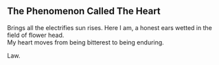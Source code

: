 The Phenomenon Called The Heart
-------------------------------
Brings all the electrifies sun rises. Here I am, a honest ears wetted in the field of flower head.  
My heart moves from being bitterest to being enduring.  
  
Law.  

